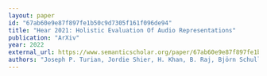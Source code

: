 ```yaml
---
layout: paper
id: "67ab60e9e87f897fe1b50c9d7305f161f096de94"
title: "Hear 2021: Holistic Evaluation Of Audio Representations"
publication: "ArXiv"
year: 2022
external_url: https://www.semanticscholar.org/paper/67ab60e9e87f897fe1b50c9d7305f161f096de94
authors: "Joseph P. Turian, Jordie Shier, H. Khan, B. Raj, Björn Schuller, C. Steinmetz, C. Malloy, G. Tzanetakis, Gissel Velarde, K. McNally, Max Henry, Nicolas Pinto, Camille Noufi, Christian Clough, Dorien Herremans, Eduardo Fonseca, Jesse Engel, J. Salamon, P. Esling, Pranay Manocha, Shinji Watanabe, Zeyu Jin, Yonatan Bisk"
---
```

